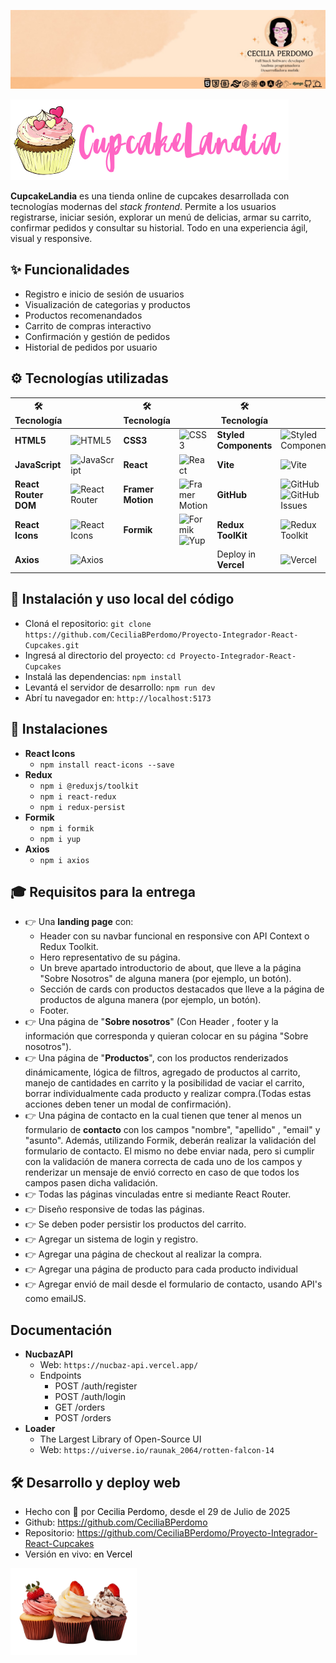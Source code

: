 <p align="center"><a href="https://www.linkedin.com/in/cecilia-perdomo/" style="text-decoration: none; color: black">

![CeciliaPerdomo](image.png)

</a></p>

<p align="start">
    <img src="./src/assets/LogoCupcakeLandia.png">
</p>

**CupcakeLandia** es una tienda online de cupcakes desarrollada con tecnologías modernas del *stack frontend*. Permite a los usuarios registrarse, iniciar sesión, explorar un menú de delicias, armar su carrito, confirmar pedidos y consultar su historial. Todo en una experiencia ágil, visual y responsive.

## ✨ Funcionalidades
- Registro e inicio de sesión de usuarios
- Visualización de categorias y productos
- Productos recomenandados
- Carrito de compras interactivo
- Confirmación y gestión de pedidos
- Historial de pedidos por usuario

## ⚙️ Tecnologías utilizadas
| 🛠️ Tecnología          |            | 🛠️ Tecnología          |          |  🛠️ Tecnología          |        |
|---------------------|-----------------------------------------|---------------------|-----------------------------------------| ---------------------|-----------------------------------------|
| **HTML5**  | ![HTML5](https://img.shields.io/badge/HTML5-E34F26?style=flat&logo=html5&logoColor=white) | **CSS3**  | ![CSS3](https://img.shields.io/badge/CSS3-1572B6?style=flat&logo=css3&logoColor=white)  | **Styled Components** | ![Styled Components](https://img.shields.io/badge/Styled--Components-DB7093?style=flat&logo=styled-components&logoColor=white) |
| **JavaScript** | ![JavaScript](https://img.shields.io/badge/JavaScript-F7DF1E?style=flat&logo=javascript&logoColor=black) | **React**   | ![React](https://img.shields.io/badge/React-20232A?style=flat&logo=react&logoColor=61DAFB) | **Vite**  | ![Vite](https://img.shields.io/badge/Vite-646CFF?style=flat&logo=vite&logoColor=white) |
| **React Router DOM** | ![React Router](https://img.shields.io/badge/React_Router-CA4245?style=flat&logo=react-router&logoColor=white) | **Framer Motion** | ![Framer Motion](https://img.shields.io/badge/Framer_Motion-0055FF?style=flat&logo=framer&logoColor=white) | **GitHub** | ![GitHub](https://img.shields.io/badge/GitHub-181717?style=flat&logo=github&logoColor=white) ![GitHub Issues](https://img.shields.io/badge/GitHub_Issues-FF3366?style=flat&logo=github&logoColor=white) 
| **React Icons** | ![React Icons](https://img.shields.io/badge/React_Icons-61DAFB?style=flat&logo=react&logoColor=white) | **Formik** | ![Formik](https://img.shields.io/badge/Formik-0A4D8C?style=flat&logo=formik&logoColor=white) ![Yup](https://img.shields.io/badge/Yup-4B32C3?style=flat&logo=yup&logoColor=white) | **Redux ToolKit** | ![Redux Toolkit](https://img.shields.io/badge/Redux--Toolkit-764ABC?style=flat&logo=redux&logoColor=white) | 
|**Axios** | ![Axios](https://img.shields.io/badge/Axios-5A29E4?style=flat&logo=axios&logoColor=white) | | | Deploy in **Vercel** | ![Vercel](https://img.shields.io/badge/Vercel-000?style=flat&logo=vercel&logoColor=white) |

## 🚀 Instalación y uso local del código
- Cloná el repositorio: `git clone https://github.com/CeciliaBPerdomo/Proyecto-Integrador-React-Cupcakes.git` 
- Ingresá al directorio del proyecto: `cd Proyecto-Integrador-React-Cupcakes`
- Instalá las dependencias: `npm install`
- Levantá el servidor de desarrollo: `npm run dev`
- Abrí tu navegador en: `http://localhost:5173`

## 🧿​ Instalaciones
- **React Icons**
    - `npm install react-icons --save`
- **Redux**
    - `npm i @reduxjs/toolkit`
    - `npm i react-redux`
    - `npm i redux-persist`
- **Formik**
    - `npm i formik`
    - `npm i yup`
- **Axios**
    - `npm i axios`

## 🎓​ Requisitos para la entrega
- 👉 Una **landing page** con:
    - Header con su navbar funcional en responsive con API Context o Redux Toolkit.
    - Hero representativo de su página.
    - Un breve apartado introductorio de about, que lleve a la página "Sobre Nosotros" de alguna manera (por ejemplo, un botón).
    - Sección de cards con productos destacados que lleve a la página de productos de alguna manera (por ejemplo, un botón).
    - Footer.
- 👉 Una página de "**Sobre nosotros**" (Con Header , footer y la información que corresponda y quieran colocar en su página "Sobre nosotros").
- 👉 Una página de "**Productos**", con los productos renderizados dinámicamente, lógica de filtros, agregado de productos al carrito, manejo de cantidades en carrito y la posibilidad de vaciar el carrito, borrar individualmente cada producto y realizar compra.(Todas estas acciones deben tener un modal de confirmación).
- 👉 Una página de contacto en la cual tienen que tener al menos un formulario de **contacto** con los campos "nombre", "apellido" , "email" y "asunto". Además, utilizando Formik, deberán realizar la validación del formulario de contacto. El mismo no debe enviar nada, pero si cumplir con la validación de manera correcta de cada uno de los campos y renderizar un mensaje de envió correcto en caso de que todos los campos pasen dicha validación.
- 👉 Todas las páginas vinculadas entre si mediante React Router.
- 👉 Diseño responsive de todas las páginas.
- 👉 Se deben poder persistir los productos del carrito.
- 👉 Agregar un sistema de login y registro.
- 👉 Agregar una página de checkout al realizar la compra.
- 👉 Agregar una página de producto para cada producto individual
- 👉 Agregar envió de mail desde el formulario de contacto, usando API's como emailJS.

## Documentación
- **NucbazAPI** 
    - Web: `https://nucbaz-api.vercel.app/`
    - Endpoints
        - POST /auth/register
        - POST /auth/login
        - GET /orders
        - POST /orders
- **Loader**
    - The Largest Library of Open-Source UI
    - Web: `https://uiverse.io/raunak_2064/rotten-falcon-14`

## 🛠️ Desarrollo y deploy web
- Hecho con 💙​ por <a href="https://www.linkedin.com/in/cecilia-perdomo/" style="text-decoration: none; color: black">Cecilia Perdomo</a>, desde el 29 de Julio de 2025
- Github: <a href="https://github.com/CeciliaBPerdomo" style="text-decoration: none; color: black">https://github.com/CeciliaBPerdomo</a>
- Repositorio: <a href="https://github.com/CeciliaBPerdomo/Proyecto-Integrador-React-Cupcakes" style="text-decoration: none; color: black">https://github.com/CeciliaBPerdomo/Proyecto-Integrador-React-Cupcakes</a>
- Versión en vivo: <a href="https://proyecto-integrador-react-cupcakes.vercel.app/" style="text-decoration: none; color: black">en Vercel</a>

<p align="start">
    <img src="./src/assets/cupcakes/hero.png" style="width: 40%;">
</p>